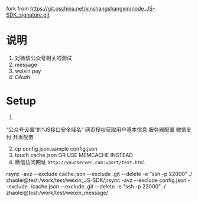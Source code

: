 fork from https://git.oschina.net/xinshangshangxin/node_JS-SDK_signature.git

# 说明
1. 对微信公众号相关的测试
2. message
3. weixin pay
4. OAuth

# Setup
1.
“公众号设置”的“JS接口安全域名”
网页授权获取用户基本信息
服务器配置
微信支付 开发配置

 2. cp  config.json.sample config.json
 3. touch cache.json OR USE MEMCACHE INSTEAD
 4. 微信访问网址  `http://yourserver.com:vport/test.html`

rsync -avz --exclude cache.json --exclude .git  --delete -e "ssh -p 22000" ./ zhaolei@test:/work/test/weixin_JS-SDK/;rsync -avz --exclude config.json  --exclude ./cache.json --exclude .git  --delete -e "ssh -p 22000" ./ zhaolei@test:/work/test/weixin_message/

